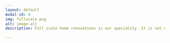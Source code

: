 ```yaml
---
layout: default
modal-id: 4
img: fullscale.png
alt: image-alt
description: Full scale home renovations is our speciality. It is not uncommon for our team to bring life back into a big portion of your home. From modern uplifts to unfinished basements, we trust you will enjoy only having to contact one team for your full renovation.

---
```

